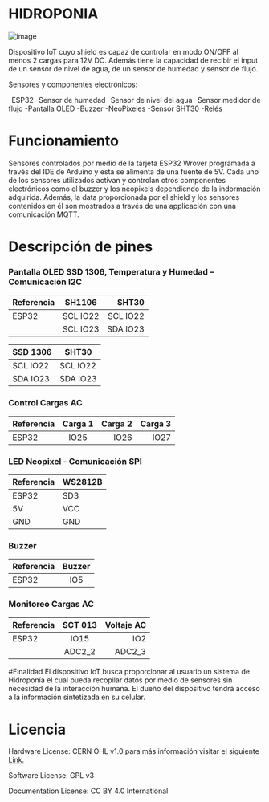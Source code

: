 # HIDROPONIA


![image](https://user-images.githubusercontent.com/68393777/171800489-6ebd88d2-d5e2-44ba-8a83-f5459466abc7.png)


Dispositivo IoT cuyo shield es capaz de controlar en modo ON/OFF al menos 2 cargas para 12V DC. Además tiene la capacidad de recibir el input de un sensor de nivel de agua, de un sensor de humedad y sensor de flujo. 


Sensores y componentes electrónicos:

-ESP32
-Sensor de humedad
-Sensor de nivel del agua
-Sensor medidor de flujo
-Pantalla OLED
-Buzzer
-NeoPixeles
-Sensor SHT30
-Relés

# Funcionamiento

Sensores controlados por medio de la tarjeta ESP32 Wrover programada a través del IDE de Arduino y esta se alimenta de una fuente de 5V. 
Cada uno de los sensores utilizados activan y controlan otros componentes electrónicos como el buzzer y los neopixels dependiendo de la indormación adquirida. 
Además, la data proporcionada por el shield y los sensores contenidos en él son mostrados a través de una applicación con una comunicación MQTT. 


# Descripción de pines 

### Pantalla OLED SSD 1306, Temperatura y Humedad – Comunicación I2C

| Referencia   |  SH1106  | SHT30 |
| :---         |    :---: |    ---:  |
| ESP32        | SCL IO22 | SCL IO22 |
|              | SCL IO23 | SDA IO23 |


| SSD 1306 | SHT30 |
| -------- | ----- |
| SCL IO22 | SCL IO22 |
| SDA IO23 | SDA IO23 |


### Control Cargas AC 

| Referencia   | Carga 1 | Carga 2 | Carga 3 |
| :---         |    :---:|    ---: | ---:    |
| ESP32        |  IO25   |  IO26   |   IO27  |


### LED Neopixel - Comunicación SPI

| Referencia | WS2812B |
| -------- | ----- |
|  ESP32   |  SD3  |
|    5V    |  VCC  |
|   GND    |  GND  |

### Buzzer 

| Referencia   |  Buzzer | 
| :---         |   :---: |
| ESP32        |    IO5  |        

### Monitoreo Cargas AC 

| Referencia   | SCT 013  | Voltaje AC | 
| :---         |   :---:  |  ---:      |
| ESP32        |    IO15  |    IO2     |
|              |   ADC2_2 | ADC2_3     |

#Finalidad
El dispositivo IoT busca proporcionar al usuario un sistema de Hidroponía el cual pueda recopilar datos por medio de sensores sin necesidad de la interacción humana. El dueño del dispositivo tendrá acceso a la información sintetizada en su celular. 

# Licencia
Hardware License: CERN OHL v1.0 para más información visitar el siguiente [Link.](https://ohwr.org/project/cernohl/wikis/Documents/CERN-OHL-version-1.2)

Software License: GPL v3

Documentation License: CC BY 4.0 International
